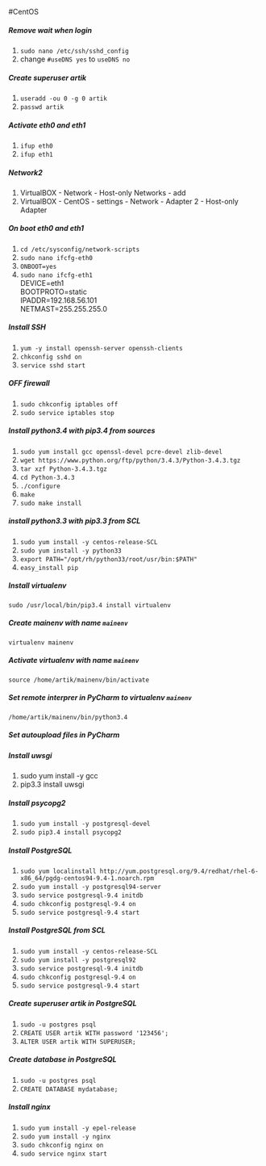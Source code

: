 #CentOS


##### Remove wait when login
1. `sudo nano /etc/ssh/sshd_config`
2. change `#useDNS yes` to `useDNS no`

##### Create superuser artik
1. `useradd -ou 0 -g 0 artik`
2. `passwd artik`

##### Activate eth0 and eth1
1. `ifup eth0`
2. `ifup eth1`

##### Network2
1. VirtualBOX - Network - Host-only Networks - add
2. VirtualBOX - CentOS - settings - Network - Adapter 2 - Host-only Adapter

##### On boot eth0 and eth1
1. `cd /etc/sysconfig/network-scripts`
2. `sudo nano ifcfg-eth0`
3. `ONBOOT=yes`
4. `sudo nano ifcfg-eth1`  
  DEVICE=eth1  
	BOOTPROTO=static  
	IPADDR=192.168.56.101  
	NETMAST=255.255.255.0  

##### Install SSH
1. `yum -y install openssh-server openssh-clients`
2. `chkconfig sshd on`
3. `service sshd start`

##### OFF firewall
1. `sudo chkconfig iptables off`
2. `sudo service iptables stop`


##### Install python3.4 with pip3.4 from sources
1. `sudo yum install gcc openssl-devel pcre-devel zlib-devel`
2. `wget https://www.python.org/ftp/python/3.4.3/Python-3.4.3.tgz`
3. `tar xzf Python-3.4.3.tgz` 
4. `cd Python-3.4.3`
5. `./configure`
6. `make`
7. `sudo make install`

##### install python3.3 with pip3.3 from SCL
1. `sudo yum install -y centos-release-SCL`
2. `sudo yum install -y python33`
3. `export PATH="/opt/rh/python33/root/usr/bin:$PATH"`
4. `easy_install pip`

##### Install virtualenv
`sudo /usr/local/bin/pip3.4 install virtualenv`

##### Create mainenv with name `mainenv`
`virtualenv mainenv`

##### Activate virtualenv with name `mainenv`
`source /home/artik/mainenv/bin/activate`


##### Set remote interprer in PyCharm to virtualenv `mainenv`
`/home/artik/mainenv/bin/python3.4`


##### Set autoupload files in PyCharm

##### Install uwsgi
1. sudo yum install -y gcc
2. pip3.3 install uwsgi


##### Install psycopg2
1. `sudo yum install -y postgresql-devel`
2. `sudo pip3.4 install psycopg2`


##### Install PostgreSQL
1. `sudo yum localinstall http://yum.postgresql.org/9.4/redhat/rhel-6-x86_64/pgdg-centos94-9.4-1.noarch.rpm`
2. `sudo yum install -y postgresql94-server`
3. `sudo service postgresql-9.4 initdb`
4. `sudo chkconfig postgresql-9.4 on`
5. `sudo service postgresql-9.4 start`

##### Install PostgreSQL from SCL
1. `sudo yum install -y centos-release-SCL`
2. `sudo yum install -y postgresql92`
3. `sudo service postgresql-9.4 initdb`
4. `sudo chkconfig postgresql-9.4 on`
5. `sudo service postgresql-9.4 start`


##### Create superuser artik in PostgreSQL
1. `sudo -u postgres psql`
2. `CREATE USER artik WITH password '123456';`
3. `ALTER USER artik WITH SUPERUSER;`

##### Create database in PostgreSQL
1. `sudo -u postgres psql`
2. `CREATE DATABASE mydatabase;`

##### Install nginx
1. `sudo yum install -y epel-release`
2. `sudo yum install -y nginx`
3. `sudo chkconfig nginx on`
4. `sudo service nginx start`
